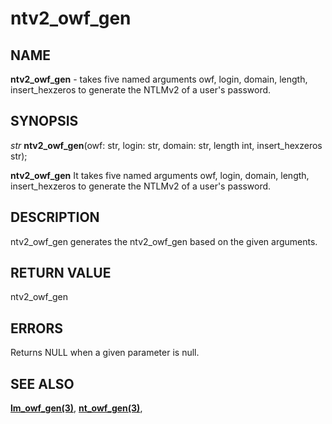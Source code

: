 # ntv2_owf_gen

## NAME

**ntv2_owf_gen** - takes five named arguments owf, login, domain, length, insert_hexzeros to generate the NTLMv2 of a user's password.

## SYNOPSIS

*str* **ntv2_owf_gen**(owf: str, login: str, domain: str, length int, insert_hexzeros str);

**ntv2_owf_gen** It takes five named arguments owf, login, domain, length, insert_hexzeros to generate the NTLMv2 of a user's password.

## DESCRIPTION

ntv2_owf_gen generates the ntv2_owf_gen based on the given arguments.


## RETURN VALUE

ntv2_owf_gen

## ERRORS

Returns NULL when a given parameter is null.

## SEE ALSO

**[lm_owf_gen(3)](lm_owf_gen.md)**,
**[nt_owf_gen(3)](nt_owf_gen.md)**,
